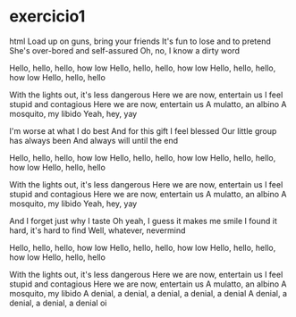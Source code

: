 # exercicio1
html
Load up on guns, bring your friends
It's fun to lose and to pretend
She's over-bored and self-assured
Oh, no, I know a dirty word

Hello, hello, hello, how low
Hello, hello, hello, how low
Hello, hello, hello, how low
Hello, hello, hello

With the lights out, it's less dangerous
Here we are now, entertain us
I feel stupid and contagious
Here we are now, entertain us
A mulatto, an albino
A mosquito, my libido
Yeah, hey, yay

I'm worse at what I do best
And for this gift I feel blessed
Our little group has always been
And always will until the end

Hello, hello, hello, how low
Hello, hello, hello, how low
Hello, hello, hello, how low
Hello, hello, hello

With the lights out, it's less dangerous
Here we are now, entertain us
I feel stupid and contagious
Here we are now, entertain us
A mulatto, an albino
A mosquito, my libido
Yeah, hey, yay

And I forget just why I taste
Oh yeah, I guess it makes me smile
I found it hard, it's hard to find
Well, whatever, nevermind

Hello, hello, hello, how low
Hello, hello, hello, how low
Hello, hello, hello, how low
Hello, hello, hello

With the lights out, it's less dangerous
Here we are now, entertain us
I feel stupid and contagious
Here we are now, entertain us
A mulatto, an albino
A mosquito, my libido
A denial, a denial, a denial, a denial, a denial
A denial, a denial, a denial, a denial
oi
